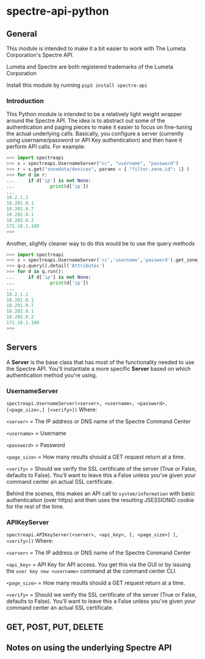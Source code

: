 # spectre-api-python

## General

This module is intended to make it a bit easier to work with The Lumeta Corporation's Spectre API.

Lumeta and Spectre are both registered trademarks of the Lumeta Corporation

Install this module by running `pip3 install spectre-api`

### Introduction

This Python module is intended to be a relatively light weight wrapper around the Spectre API. The idea is to abstract
out some of the authentication and paging pieces to make it easier to focus on fine-tuning the actual underlying calls.
Basically, you configure a server
(currently using username/password or API Key authentication) and then have it perform API calls. For example:

```python
>>> import spectreapi
>>> s = spectreapi.UsernameServer("cc", "username", "password")
>>> r = s.get("zonedata/devices", params = { "filter.zone.id": 1} )
>>> for d in r:
...     if d['ip'] is not None:
...             print(d['ip'])
...
10.2.1.1
10.201.0.1
10.201.0.7
10.202.0.1
10.202.0.2
172.18.1.180
>>>
```

Another, slightly cleaner way to do this would be to use the query methods

```python
>>> import spectreapi
>>> z = spectreapi.UsernameServer('cc','username','password').get_zone_by_name('Zone1')
>>> q=z.query().detail('Attributes')
>>> for d in q.run():
...     if d['ip'] is not None:
...             print(d['ip'])
...
10.2.1.1
10.201.0.1
10.201.0.7
10.202.0.1
10.202.0.2
172.18.1.180
>>>
```

## Servers

A **Server** is the base class that has most of the functionality needed to use the Spectre API. You'll instantiate a
more specific
**Server** based on which authentication method you're using.

### UsernameServer

`spectreapi.UsernameServer(<server>, <username>, <password>, [<page_size>,] [<verify>])`
Where:

`<server>` = The IP address or DNS name of the Spectre Command Center

`<username>` = Username

`<password>` = Password

`<page_size>` = How many results should a GET request return at a time.

`<verify>` = Should we verify the SSL certificate of the server (True or False, defaults to False). You'll want to leave
this a False unless you've given your command center an actual SSL certificate.

Behind the scenes, this makes an API call to `system/information` with basic authentication
(over https) and then uses the resulting JSESSIONID cookie for the rest of the time.

### APIKeyServer

`spectreapi.APIKeyServer(<server>, <api_key>, [, <page_size>] [, <verify>])`
Where:

`<server>` = The IP address or DNS name of the Spectre Command Center

`<api_key>` = API Key for API access. You get this via the GUI or by issuing the
`user key new <username>` command at the command center CLI.

`<page_size>` = How many results should a GET request return at a time.

`<verify>` = Should we verify the SSL certificate of the server (True or False, defaults to False). You'll want to leave
this a False unless you've given your command center an actual SSL certificate.

## GET, POST, PUT, DELETE

## Notes on using the underlying Spectre API

